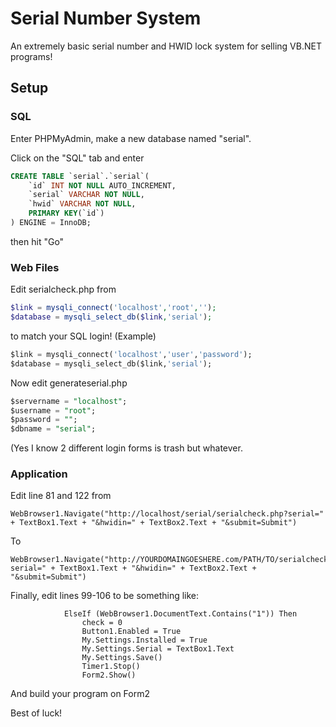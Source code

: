 # Serial Number System

An extremely basic serial number and HWID lock system for selling VB.NET programs!

## Setup

### SQL

Enter PHPMyAdmin, make a new database named "serial".

Click on the "SQL" tab and enter 
``` sql
CREATE TABLE `serial`.`serial`(
    `id` INT NOT NULL AUTO_INCREMENT,
    `serial` VARCHAR NOT NULL,
    `hwid` VARCHAR NOT NULL,
    PRIMARY KEY(`id`)
) ENGINE = InnoDB;
```
then hit "Go"

### Web Files

Edit serialcheck.php from

``` php
$link = mysqli_connect('localhost','root','');
$database = mysqli_select_db($link,'serial');
```

to match your SQL login! (Example)

``` sql
$link = mysqli_connect('localhost','user','password');
$database = mysqli_select_db($link,'serial');
```

Now edit generateserial.php

``` sql
$servername = "localhost";
$username = "root";
$password = "";
$dbname = "serial";
```

(Yes I know 2 different login forms is trash but whatever.

### Application

Edit line 81 and 122 from

``` vb.net
WebBrowser1.Navigate("http://localhost/serial/serialcheck.php?serial=" + TextBox1.Text + "&hwidin=" + TextBox2.Text + "&submit=Submit")
```

To

``` vb.net
WebBrowser1.Navigate("http://YOURDOMAINGOESHERE.com/PATH/TO/serialcheck.php?serial=" + TextBox1.Text + "&hwidin=" + TextBox2.Text + "&submit=Submit")
```

Finally, edit lines 99-106 to be something like:

``` vb.net
            ElseIf (WebBrowser1.DocumentText.Contains("1")) Then
                check = 0
                Button1.Enabled = True
                My.Settings.Installed = True
                My.Settings.Serial = TextBox1.Text
                My.Settings.Save()
                Timer1.Stop()
                Form2.Show()
```

And build your program on Form2

Best of luck!
